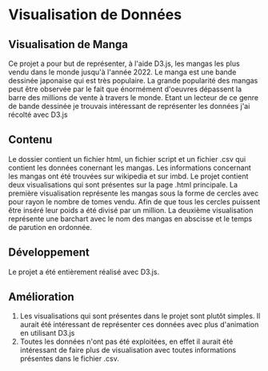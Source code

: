 # Visualisation de Données

## Visualisation de Manga 

Ce projet a pour but de représenter, à l'aide D3.js, les mangas les plus vendu dans le monde jusqu'à l'année 2022. Le manga est une bande dessinée japonaise qui est très populaire. La grande popularité des mangas peut être observée par le fait que énormément d'oeuvres dépassent la barre des millions de vente à travers le monde. Etant un lecteur de ce genre de bande dessinée je trouvais intéressant de représenter les données j'ai récolté avec D3.js

## Contenu

Le dossier contient un fichier html, un fichier script et un fichier .csv qui contient les données conernant les mangas. Les informations concernant les mangas ont été trouvées sur wikipedia et sur imbd. Le projet contient deux visualisations qui sont présentes sur la page .html principale. La première visualisation représente les mangas sous la forme de cercles avec pour rayon le nombre de tomes vendu. Afin de que tous les cercles puissent être inséré leur poids a été divisé par un million. La deuxième visualisation représente une barchart avec le nom des mangas en abscisse et le temps de parution en ordonnée. 

## Développement

Le projet a été entièrement réalisé avec D3.js. 

## Amélioration 

1) Les visualisations qui sont présentes dans le projet sont plutôt simples. Il aurait été intéressant de représenter ces données avec plus d'animation en utilisant D3.js
2) Toutes les données n'ont pas été exploitées, en effet il aurait été intéressant de faire plus de visualisation avec toutes informations présentes dans le fichier .csv.
